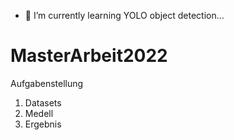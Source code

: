 - 🌱 I’m currently learning YOLO object detection...
# MasterArbeit2022
Aufgabenstellung
  1. Datasets
  2. Medell
  3. Ergebnis

